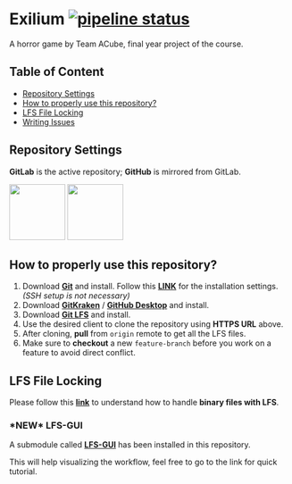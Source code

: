 # Exilium [![pipeline status](https://gitlab.com/TeamACube/Exilium/badges/master/pipeline.svg)](https://gitlab.com/TeamACube/Exilium/commits/master)
A horror game by Team ACube, final year project of the course.

## Table of Content
* [Repository Settings](https://gitlab.com/TeamACube/Exilium/blob/master/README.md#repository-settings)
* [How to properly use this repository?](https://gitlab.com/TeamACube/Exilium/blob/master/README.md#how-to-properly-use-this-repository)
* [LFS File Locking](https://gitlab.com/TeamACube/Exilium/blob/master/README.md#lfs-file-locking)
* [Writing Issues](https://gitlab.com/TeamACube/Exilium/blob/master/README.md#writing-issues)

## Repository Settings
**GitLab** is the active repository; **GitHub** is mirrored from GitLab.

[<img src="https://drive.google.com/uc?export=download&id=1iHP-Mri5FMRWEY3OYEb_NG60TKcbB_V2" width="100" height="100" />](https://gitlab.com/TeamACube/Exilium)
[<img src="https://drive.google.com/uc?export=download&id=1Qjvn1wirQhzU-hQbYoD6x8cJMEvqcwRS" width="100" height="100" />](https://github.com/TeamSuperSmash/Exilium)

## How to properly use this repository?
1. Download **[Git](https://git-scm.com/)** and install. Follow this **[LINK](https://support.codebasehq.com/articles/getting-started/git-on-windows#installing-git)** for the installation settings. *(SSH setup is not necessary)*
2. Download **[GitKraken](https://www.gitkraken.com/)** / **[GitHub Desktop](https://desktop.github.com/)** and install.
3. Download **[Git LFS](https://git-lfs.github.com/)** and install.
4. Use the desired client to clone the repository using **HTTPS URL** above.
5. After cloning, **pull** from `origin` remote to get all the LFS files.
6. Make sure to **checkout** a new `feature-branch` before you work on a feature to avoid direct conflict.

## LFS File Locking
Please follow this **[link](https://docs.gitlab.com/ee/workflow/lfs/manage_large_binaries_with_git_lfs.html#file-locking)** to understand how to handle **binary files with LFS**.

### \***NEW**\* LFS-GUI
A submodule called **[LFS-GUI](https://github.com/FattyMieo/LFS-GUI)** has been installed in this repository.

This will help visualizing the workflow, feel free to go to the link for quick tutorial.
